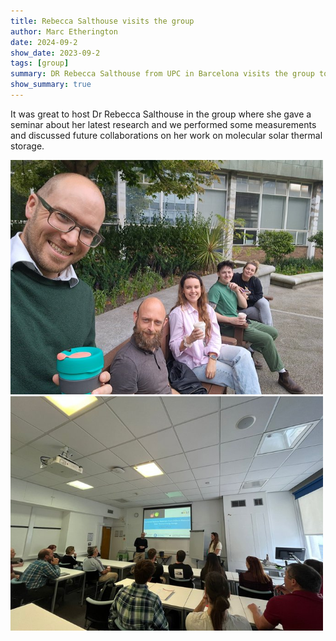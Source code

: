 ```yaml
---
title: Rebecca Salthouse visits the group
author: Marc Etherington
date: 2024-09-2
show_date: 2023-09-2
tags: [group]
summary: DR Rebecca Salthouse from UPC in Barcelona visits the group to give a seminar and discuss a new collaboration
show_summary: true
---
```

It was great to host Dr Rebecca Salthouse in the group where she gave a seminar about her latest research and we performed some measurements and discussed future collaborations on her work on molecular solar thermal storage.

<img src="https://github.com/marc-k-etherington/marc-k-etherington.github.io/blob/main/content/post/images/RS_2024.jpg?raw=true" width="500" height="auto">
<img src="https://github.com/marc-k-etherington/marc-k-etherington.github.io/blob/main/content/post/images/RS_Talk_Northumbria.jpg?raw=true" width="500" height="auto">
